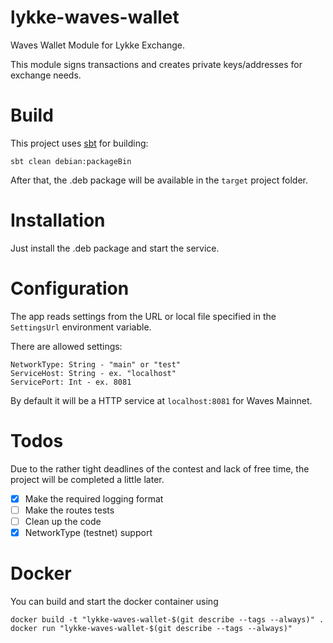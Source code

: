 # lykke-waves-wallet
Waves Wallet Module for Lykke Exchange.

This module signs transactions and creates private keys/addresses for exchange needs.

# Build

This project uses [sbt](https://www.scala-sbt.org/) for building:

```
sbt clean debian:packageBin
```

After that, the .deb package will be available in the `target` project folder.

# Installation

Just install the .deb package and start the service.

# Configuration

The app reads settings from the URL or local file specified in the `SettingsUrl` environment variable.

There are allowed settings:

```
NetworkType: String - "main" or "test"
ServiceHost: String - ex. "localhost"
ServicePort: Int - ex. 8081
```

By default it will be a HTTP service at `localhost:8081` for Waves Mainnet.

# Todos

Due to the rather tight deadlines of the contest and lack of free time, the project will be completed a little later.

- [x] Make the required logging format
- [ ] Make the routes tests
- [ ] Clean up the code
- [x] NetworkType (testnet) support

# Docker

You can build and start the docker container using

```
docker build -t "lykke-waves-wallet-$(git describe --tags --always)" .
docker run "lykke-waves-wallet-$(git describe --tags --always)"
```
